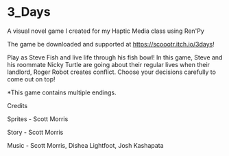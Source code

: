 # 3_Days
A visual novel game I created for my Haptic Media class using Ren'Py

The game be downloaded and supported at https://scoootr.itch.io/3days!

Play as Steve Fish and live life through his fish bowl! In this game, Steve and his roommate Nicky Turtle are going about their regular lives when their landlord, Roger Robot creates conflict. Choose your decisions carefully to come out on top! 

*This game contains multiple endings.

Credits

Sprites - Scott Morris

Story - Scott Morris

Music - Scott Morris, Dishea Lightfoot, Josh Kashapata
